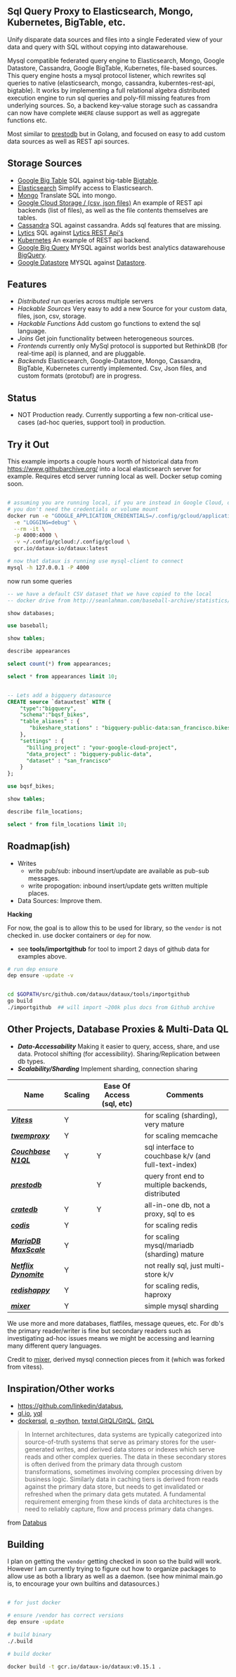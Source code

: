 
##  Sql Query Proxy to Elasticsearch, Mongo, Kubernetes, BigTable, etc.

Unify disparate data sources and files into a single Federated
view of your data and query with SQL without copying into datawarehouse.


Mysql compatible federated query engine to Elasticsearch, Mongo, 
Google Datastore, Cassandra, Google BigTable, Kubernetes, file-based sources.
This query engine hosts a mysql protocol listener, 
which rewrites sql queries to native (elasticsearch, mongo, cassandra, kuberntes-rest-api, bigtable).
It works by implementing a full relational algebra distributed execution engine
to run sql queries and poly-fill missing features
from underlying sources.  So, a backend key-value storage such as cassandra
can now have complete `WHERE` clause support as well as aggregate functions etc.

Most similar to [prestodb](http://prestodb.io/) but in Golang, and focused on
easy to add custom data sources as well as REST api sources.

## Storage Sources

* [Google Big Table](https://github.com/dataux/dataux/tree/master/backends/bigtable) SQL against big-table [Bigtable](https://cloud.google.com/bigtable/).
* [Elasticsearch](https://github.com/dataux/dataux/tree/master/backends/elasticsearch) Simplify access to Elasticsearch.
* [Mongo](https://github.com/dataux/dataux/tree/master/backends/mongo) Translate SQL into mongo.
* [Google Cloud Storage / (csv, json files)](https://github.com/dataux/dataux/tree/master/backends/files) An example of REST api backends (list of files), as well as the file contents themselves are tables.
* [Cassandra](https://github.com/dataux/dataux/tree/master/backends/cassandra) SQL against cassandra.  Adds sql features that are missing.
* [Lytics](https://github.com/dataux/dataux/tree/master/backends/lytics) SQL against [Lytics REST Api's](https://www.getlytics.com)
* [Kubernetes](https://github.com/dataux/dataux/tree/master/backends/_kube) An example of REST api backend.
* [Google Big Query](https://github.com/dataux/dataux/tree/master/backends/bigquery) MYSQL against worlds best analytics datawarehouse [BigQuery](https://cloud.google.com/bigquery/).
* [Google Datastore](https://github.com/dataux/dataux/tree/master/backends/datastore) MYSQL against [Datastore](https://cloud.google.com/datastore/).


## Features

* *Distributed*  run queries across multiple servers
* *Hackable Sources*  Very easy to add a new Source for your custom data, files, json, csv, storage.
* *Hackable Functions* Add custom go functions to extend the sql language.
* *Joins* Get join functionality between heterogeneous sources.
* *Frontends* currently only MySql protocol is supported but RethinkDB (for real-time api) is planned, and are pluggable.
* *Backends*  Elasticsearch, Google-Datastore, Mongo, Cassandra, BigTable, Kubernetes currently implemented.  Csv, Json files, and custom formats (protobuf) are in progress.

## Status
* NOT Production ready.  Currently supporting a few non-critical use-cases (ad-hoc queries, support tool) in production.


## Try it Out
This example imports a couple hours worth of historical data
from  https://www.githubarchive.org/ into a local
elasticsearch server for example.  Requires etcd server running local as well. 
Docker setup coming soon.
```sh

# assuming you are running local, if you are instead in Google Cloud, or Google Container Engine
# you don't need the credentials or volume mount
docker run -e "GOOGLE_APPLICATION_CREDENTIALS=/.config/gcloud/application_default_credentials.json" \
  -e "LOGGING=debug" \
  --rm -it \
  -p 4000:4000 \
  -v ~/.config/gcloud:/.config/gcloud \
  gcr.io/dataux-io/dataux:latest

# now that dataux is running use mysql-client to connect
mysql -h 127.0.0.1 -P 4000
```
now run some queries
```sql
-- we have a default CSV dataset that we have copied to the local
-- docker drive from http://seanlahman.com/baseball-archive/statistics/ 

show databases;

use baseball;

show tables;

describe appearances

select count(*) from appearances;

select * from appearances limit 10;


-- Lets add a bigquery datasource
CREATE source `datauxtest` WITH {
    "type":"bigquery",
    "schema":"bqsf_bikes",
    "table_aliases" : {
       "bikeshare_stations" : "bigquery-public-data:san_francisco.bikeshare_stations"
    },
    "settings" : {
      "billing_project" : "your-google-cloud-project",
      "data_project" : "bigquery-public-data",
      "dataset" : "san_francisco"
    }
};

use bqsf_bikes;

show tables;

describe film_locations;

select * from film_locations limit 10;

```

Roadmap(ish)
------------------------------
* Writes
  * write pub/sub:  inbound insert/update are available as pub-sub messages.
  * write propogation:  inbound insert/update gets written multiple places.
* Data Sources:   Improve them.




**Hacking**

For now, the goal is to allow this to be used for library, so the 
`vendor` is not checked in.  use docker containers or `dep` for now.

* see **tools/importgithub** for tool to import 2 days of github data for examples above.

```sh
# run dep ensure
dep ensure -update -v 


cd $GOPATH/src/github.com/dataux/dataux/tools/importgithub
go build
./importgithub  ## will import ~200k plus docs from Github archive

```

Other Projects, Database Proxies & Multi-Data QL
-------------------------------------------------------
* ***Data-Accessability*** Making it easier to query, access, share, and use data.   Protocol shifting (for accessibility).  Sharing/Replication between db types.
* ***Scalability/Sharding*** Implement sharding, connection sharing

Name | Scaling | Ease Of Access (sql, etc) | Comments
---- | ------- | ----------------------------- | ---------
***[Vitess](https://github.com/youtube/vitess)***                          | Y |   | for scaling (sharding), very mature
***[twemproxy](https://github.com/twitter/twemproxy)***                    | Y |   | for scaling memcache
***[Couchbase N1QL](https://github.com/couchbaselabs/query)***             | Y | Y | sql interface to couchbase k/v (and full-text-index)
***[prestodb](http://prestodb.io/)***                                      |   | Y | query front end to multiple backends, distributed
***[cratedb](https://crate.io/)***                                         | Y | Y | all-in-one db, not a proxy, sql to es
***[codis](https://github.com/wandoulabs/codis)***                         | Y |   | for scaling redis
***[MariaDB MaxScale](https://github.com/mariadb-corporation/MaxScale)***  | Y |   | for scaling mysql/mariadb (sharding) mature
***[Netflix Dynomite](https://github.com/Netflix/dynomite)***              | Y |   | not really sql, just multi-store k/v 
***[redishappy](https://github.com/mdevilliers/redishappy)***              | Y |   | for scaling redis, haproxy
***[mixer](https://github.com/siddontang/mixer)***                         | Y |   | simple mysql sharding 

We use more and more databases, flatfiles, message queues, etc.
For db's the primary reader/writer is fine but secondary readers 
such as investigating ad-hoc issues means we might be accessing 
and learning many different query languages.  

Credit to [mixer](https://github.com/siddontang/mixer), derived mysql connection pieces from it (which was forked from vitess).

Inspiration/Other works
--------------------------
* https://github.com/linkedin/databus, 
* [ql.io](http://www.ebaytechblog.com/2011/11/30/announcing-ql-io/), [yql](https://developer.yahoo.com/yql/)
* [dockersql](https://github.com/crosbymichael/dockersql), [q -python](http://harelba.github.io/q/), [textql](https://github.com/dinedal/textql),[GitQL/GitQL](https://github.com/gitql/gitql), [GitQL](https://github.com/cloudson/gitql)


> In Internet architectures, data systems are typically categorized
> into source-of-truth systems that serve as primary stores 
> for the user-generated writes, and derived data stores or 
> indexes which serve reads and other complex queries. The data 
> in these secondary stores is often derived from the primary data 
> through custom transformations, sometimes involving complex processing 
> driven by business logic. Similarly data in caching tiers is derived 
> from reads against the primary data store, but needs to get 
> invalidated or refreshed when the primary data gets mutated. 
> A fundamental requirement emerging from these kinds of data 
> architectures is the need to reliably capture, 
> flow and process primary data changes.

from [Databus](https://github.com/linkedin/databus)


Building
--------------------------
I plan on getting the `vendor` getting checked in soon so the build will work.  However
I am currently trying to figure out how to organize packages to allow use as both a library
as well as a daemon.  (see how minimal main.go is, to encourage your own builtins and datasources.)


```sh

# for just docker

# ensure /vendor has correct versions
dep ensure -update 

# build binary
./.build

# build docker

docker build -t gcr.io/dataux-io/dataux:v0.15.1 .


```